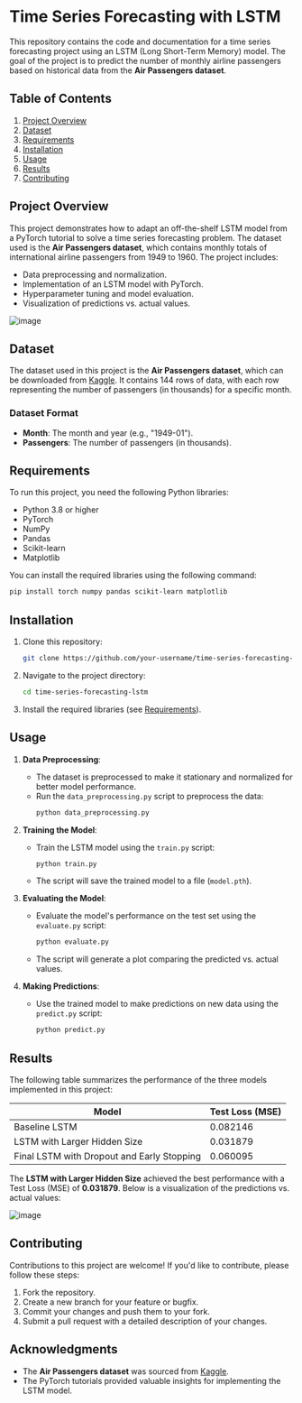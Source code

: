 

# **Time Series Forecasting with LSTM**

This repository contains the code and documentation for a time series forecasting project using an LSTM (Long Short-Term Memory) model. The goal of the project is to predict the number of monthly airline passengers based on historical data from the **Air Passengers dataset**.


## **Table of Contents**
1. [Project Overview](#project-overview)
2. [Dataset](#dataset)
3. [Requirements](#requirements)
4. [Installation](#installation)
5. [Usage](#usage)
6. [Results](#results)
7. [Contributing](#contributing)


## **Project Overview**
This project demonstrates how to adapt an off-the-shelf LSTM model from a PyTorch tutorial to solve a time series forecasting problem. The dataset used is the **Air Passengers dataset**, which contains monthly totals of international airline passengers from 1949 to 1960. The project includes:
- Data preprocessing and normalization.
- Implementation of an LSTM model with PyTorch.
- Hyperparameter tuning and model evaluation.
- Visualization of predictions vs. actual values.
  
![image](https://github.com/user-attachments/assets/2b599157-07e1-4abb-b6ce-173a0110fbc1)


## **Dataset**
The dataset used in this project is the **Air Passengers dataset**, which can be downloaded from [Kaggle](https://www.kaggle.com/datasets/rakannimer/air-passengers). It contains 144 rows of data, with each row representing the number of passengers (in thousands) for a specific month.

### **Dataset Format**
- **Month**: The month and year (e.g., "1949-01").
- **Passengers**: The number of passengers (in thousands).


## **Requirements**
To run this project, you need the following Python libraries:
- Python 3.8 or higher
- PyTorch
- NumPy
- Pandas
- Scikit-learn
- Matplotlib

You can install the required libraries using the following command:
```bash
pip install torch numpy pandas scikit-learn matplotlib
```


## **Installation**
1. Clone this repository:
   ```bash
   git clone https://github.com/your-username/time-series-forecasting-lstm.git
   ```
2. Navigate to the project directory:
   ```bash
   cd time-series-forecasting-lstm
   ```
3. Install the required libraries (see [Requirements](#requirements)).



## **Usage**
1. **Data Preprocessing**:
   - The dataset is preprocessed to make it stationary and normalized for better model performance.
   - Run the `data_preprocessing.py` script to preprocess the data:
     ```bash
     python data_preprocessing.py
     ```

2. **Training the Model**:
   - Train the LSTM model using the `train.py` script:
     ```bash
     python train.py
     ```
   - The script will save the trained model to a file (`model.pth`).

3. **Evaluating the Model**:
   - Evaluate the model's performance on the test set using the `evaluate.py` script:
     ```bash
     python evaluate.py
     ```
   - The script will generate a plot comparing the predicted vs. actual values.

4. **Making Predictions**:
   - Use the trained model to make predictions on new data using the `predict.py` script:
     ```bash
     python predict.py
     ```


## **Results**
The following table summarizes the performance of the three models implemented in this project:

| Model                                | Test Loss (MSE) |
|--------------------------------------|-----------------|
| Baseline LSTM                        | 0.082146        |
| LSTM with Larger Hidden Size         | 0.031879        |
| Final LSTM with Dropout and Early Stopping | 0.060095        |

The **LSTM with Larger Hidden Size** achieved the best performance with a Test Loss (MSE) of **0.031879**. Below is a visualization of the predictions vs. actual values:

![image](https://github.com/user-attachments/assets/f9253b5d-8d5c-4875-90c5-bb2475595eb0)


## **Contributing**
Contributions to this project are welcome! If you'd like to contribute, please follow these steps:
1. Fork the repository.
2. Create a new branch for your feature or bugfix.
3. Commit your changes and push them to your fork.
4. Submit a pull request with a detailed description of your changes.




## **Acknowledgments**
- The **Air Passengers dataset** was sourced from [Kaggle](https://www.kaggle.com/datasets/rakannimer/air-passengers).
- The PyTorch tutorials provided valuable insights for implementing the LSTM model.


